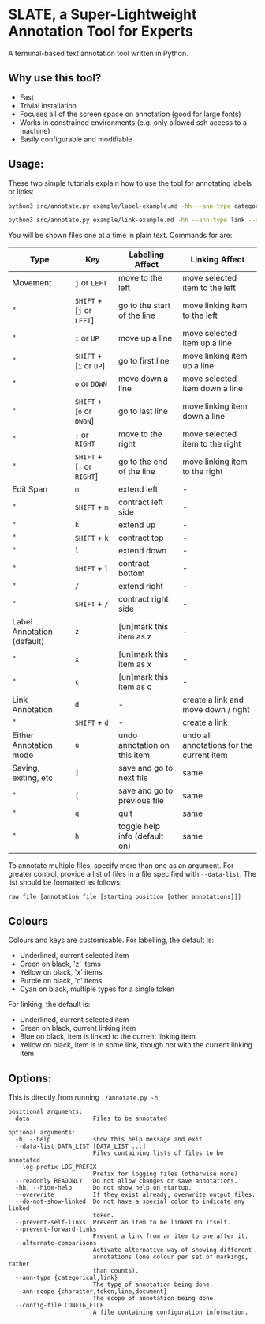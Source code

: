 # SLATE, a Super-Lightweight Annotation Tool for Experts

A terminal-based text annotation tool written in Python.

## Why use this tool?

- Fast
- Trivial installation
- Focuses all of the screen space on annotation (good for large fonts)
- Works in constrained environments (e.g. only allowed ssh access to a machine)
- Easily configurable and modifiable

## Usage:

These two simple tutorials explain how to use the tool for annotating labels or links:

```bash
python3 src/annotate.py example/label-example.md -hh --ann-type categorical --ann-scope token --overwrite

python3 src/annotate.py example/link-example.md -hh --ann-type link --ann-scope line --overwrite
```

You will be shown files one at a time in plain text. Commands for are:

Type                        | Key                         | Labelling Affect                 | Linking Affect
--------------------------- | --------------------------- | -------------------------------- | ---------------------
Movement                    | `j` or `LEFT`               | move to the left                 | move selected item to the left
"                           | `SHIFT` + [`j` or `LEFT`]   | go to the start of the line      | move linking item to the left
"                           | `i` or `UP`                 | move up a line                   | move selected item up a line
"                           | `SHIFT` + [`i` or `UP`]     | go to first line                 | move linking item up a line
"                           | `o` or `DOWN`               | move down a line                 | move selected item down a line
"                           | `SHIFT` + [`o` or `DWON`]   | go to last line                  | move linking item down a line
"                           | `;` or `RIGHT`              | move to the right                | move selected item to the right
"                           | `SHIFT` + [`;` or `RIGHT`]  | go to the end of the line        | move linking item to the right
Edit Span                   | `m`                         | extend left                      | -
"                           | `SHIFT` + `m`               | contract left side               | -
"                           | `k`                         | extend up                        | -
"                           | `SHIFT` + `k`               | contract top                     | -
"                           | `l`                         | extend down                      | -
"                           | `SHIFT` + `l`               | contract bottom                  | -
"                           | `/`                         | extend right                     | -
"                           | `SHIFT` + `/`               | contract right side              | -
Label Annotation (default)  | `z`                         | [un]mark this item as z          | -
"                           | `x`                         | [un]mark this item as x          | -
"                           | `c`                         | [un]mark this item as c          | -
Link Annotation             | `d`                         | -                                | create a link and move down / right
"                           | `SHIFT` + `d`               | -                                | create a link
Either Annotation mode      | `u`                         | undo annotation on this item     | undo all annotations for the current item
Saving, exiting, etc        | `]`                         | save and go to next file         | same
"                           | `[`                         | save and go to previous file     | same
"                           | `q`                         | quit                             | same
"                           | `h`                         | toggle help info (default on)    | same

To annotate multiple files, specify more than one as an argument. For greater control, provide a list of files in a file specified with `--data-list`. The list should be formatted as follows:

```
raw_file [annotation_file [starting_position [other_annotations]]]
```

## Colours

Colours and keys are customisable. For labelling, the default is:

 - Underlined, current selected item
 - Green on black, 'z' items
 - Yellow on black, 'x' items
 - Purple on black, 'c' items
 - Cyan on black, multiple types for a single token

For linking, the default is:

 - Underlined, current selected item
 - Green on black, current linking item
 - Blue on black, item is linked to the current linking item
 - Yellow on black, item is in some link, though not with the current linking item

## Options:

This is directly from running `./annotate.py -h`:

```
positional arguments:
  data                  Files to be annotated

optional arguments:
  -h, --help            show this help message and exit
  --data-list DATA_LIST [DATA_LIST ...]
                        Files containing lists of files to be annotated
  --log-prefix LOG_PREFIX
                        Prefix for logging files (otherwise none)
  --readonly READONLY   Do not allow changes or save annotations.
  -hh, --hide-help      Do not show help on startup.
  --overwrite           If they exist already, overwrite output files.
  --do-not-show-linked  Do not have a special color to indicate any linked
                        token.
  --prevent-self-links  Prevent an item to be linked to itself.
  --prevent-forward-links
                        Prevent a link from an item to one after it.
  --alternate-comparisons
                        Activate alternative way of showing different
                        annotations (one colour per set of markings, rather
                        than counts).
  --ann-type {categorical,link}
                        The type of annotation being done.
  --ann-scope {character,token,line,document}
                        The scope of annotation being done.
  --config-file CONFIG_FILE
                        A file containing configuration information.
```

